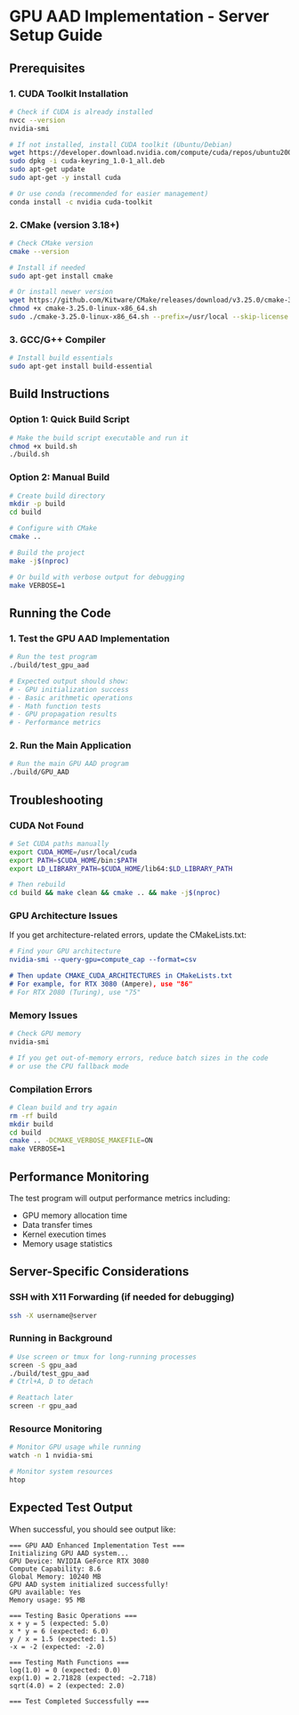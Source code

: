 # GPU AAD Implementation - Server Setup Guide

## Prerequisites

### 1. CUDA Toolkit Installation
```bash
# Check if CUDA is already installed
nvcc --version
nvidia-smi

# If not installed, install CUDA toolkit (Ubuntu/Debian)
wget https://developer.download.nvidia.com/compute/cuda/repos/ubuntu2004/x86_64/cuda-keyring_1.0-1_all.deb
sudo dpkg -i cuda-keyring_1.0-1_all.deb
sudo apt-get update
sudo apt-get -y install cuda

# Or use conda (recommended for easier management)
conda install -c nvidia cuda-toolkit
```

### 2. CMake (version 3.18+)
```bash
# Check CMake version
cmake --version

# Install if needed
sudo apt-get install cmake

# Or install newer version
wget https://github.com/Kitware/CMake/releases/download/v3.25.0/cmake-3.25.0-linux-x86_64.sh
chmod +x cmake-3.25.0-linux-x86_64.sh
sudo ./cmake-3.25.0-linux-x86_64.sh --prefix=/usr/local --skip-license
```

### 3. GCC/G++ Compiler
```bash
# Install build essentials
sudo apt-get install build-essential
```

## Build Instructions

### Option 1: Quick Build Script
```bash
# Make the build script executable and run it
chmod +x build.sh
./build.sh
```

### Option 2: Manual Build
```bash
# Create build directory
mkdir -p build
cd build

# Configure with CMake
cmake ..

# Build the project
make -j$(nproc)

# Or build with verbose output for debugging
make VERBOSE=1
```

## Running the Code

### 1. Test the GPU AAD Implementation
```bash
# Run the test program
./build/test_gpu_aad

# Expected output should show:
# - GPU initialization success
# - Basic arithmetic operations
# - Math function tests
# - GPU propagation results
# - Performance metrics
```

### 2. Run the Main Application
```bash
# Run the main GPU AAD program
./build/GPU_AAD
```

## Troubleshooting

### CUDA Not Found
```bash
# Set CUDA paths manually
export CUDA_HOME=/usr/local/cuda
export PATH=$CUDA_HOME/bin:$PATH
export LD_LIBRARY_PATH=$CUDA_HOME/lib64:$LD_LIBRARY_PATH

# Then rebuild
cd build && make clean && cmake .. && make -j$(nproc)
```

### GPU Architecture Issues
If you get architecture-related errors, update the CMakeLists.txt:
```cmake
# Find your GPU architecture
nvidia-smi --query-gpu=compute_cap --format=csv

# Then update CMAKE_CUDA_ARCHITECTURES in CMakeLists.txt
# For example, for RTX 3080 (Ampere), use "86"
# For RTX 2080 (Turing), use "75"
```

### Memory Issues
```bash
# Check GPU memory
nvidia-smi

# If you get out-of-memory errors, reduce batch sizes in the code
# or use the CPU fallback mode
```

### Compilation Errors
```bash
# Clean build and try again
rm -rf build
mkdir build
cd build
cmake .. -DCMAKE_VERBOSE_MAKEFILE=ON
make VERBOSE=1
```

## Performance Monitoring

The test program will output performance metrics including:
- GPU memory allocation time
- Data transfer times
- Kernel execution times
- Memory usage statistics

## Server-Specific Considerations

### SSH with X11 Forwarding (if needed for debugging)
```bash
ssh -X username@server
```

### Running in Background
```bash
# Use screen or tmux for long-running processes
screen -S gpu_aad
./build/test_gpu_aad
# Ctrl+A, D to detach

# Reattach later
screen -r gpu_aad
```

### Resource Monitoring
```bash
# Monitor GPU usage while running
watch -n 1 nvidia-smi

# Monitor system resources
htop
```

## Expected Test Output

When successful, you should see output like:
```
=== GPU AAD Enhanced Implementation Test ===
Initializing GPU AAD system...
GPU Device: NVIDIA GeForce RTX 3080
Compute Capability: 8.6
Global Memory: 10240 MB
GPU AAD system initialized successfully!
GPU available: Yes
Memory usage: 95 MB

=== Testing Basic Operations ===
x + y = 5 (expected: 5.0)
x * y = 6 (expected: 6.0)
y / x = 1.5 (expected: 1.5)
-x = -2 (expected: -2.0)

=== Testing Math Functions ===
log(1.0) = 0 (expected: 0.0)
exp(1.0) = 2.71828 (expected: ~2.718)
sqrt(4.0) = 2 (expected: 2.0)

=== Test Completed Successfully ===
```